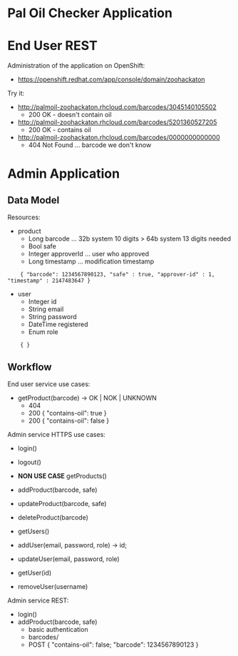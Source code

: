 # Pal Oil Checker Application



# End User REST

Administration of the application on OpenShift:
* https://openshift.redhat.com/app/console/domain/zoohackaton

Try it:
* http://palmoil-zoohackaton.rhcloud.com/barcodes/3045140105502
   * 200 OK - doesn't contain oil
* http://palmoil-zoohackaton.rhcloud.com/barcodes/5201360527205
   * 200 OK - contains oil
* http://palmoil-zoohackaton.rhcloud.com/barcodes/0000000000000
   * 404 Not Found ... barcode we don't know



# Admin Application

## Data Model

Resources:
* product
    * Long barcode          ... 32b system 10 digits > 64b system 13 digits needed
    * Bool safe
    * Integer approverId    ... user who approved
    * Long timestamp        ... modification timestamp
```    
    { "barcode": 1234567890123, "safe" : true, "approver-id" : 1, "timestamp" : 2147483647 }
```    
* user
    * Integer id
    * String email
    * String password
    * DateTime registered
    * Enum role
```    
    { }
```    

## Workflow

End user service use cases:
* getProduct(barcode) -> OK | NOK | UNKNOWN
    * 404
    * 200 { "contains-oil": true }
    * 200 { "contains-oil": false }

Admin service HTTPS use cases:
* login()
* logout()

* **NON USE CASE** getProducts()
* addProduct(barcode, safe)
* updateProduct(barcode, safe)
* deleteProduct(barcode)

* getUsers()
* addUser(email, password, role) -> id;
* updateUser(email, password, role)
* getUser(id)
* removeUser(username)

Admin service REST:
* login()
* addProduct(barcode, safe)
    * basic authentication
    * barcodes/
    * POST { "contains-oil": false; "barcode": 1234567890123 }
